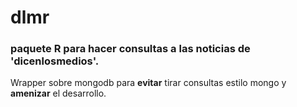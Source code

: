 # dlmr
### paquete R para hacer consultas a las noticias de 'dicenlosmedios'.

Wrapper sobre mongodb para **evitar** tirar consultas estilo mongo y **amenizar** el desarrollo.
